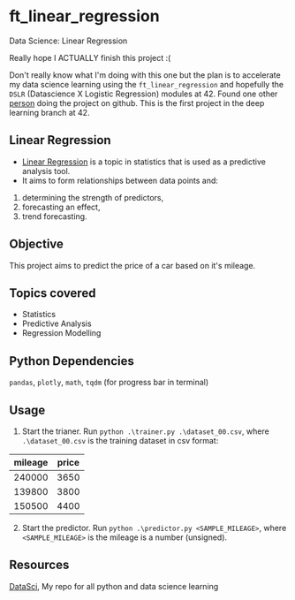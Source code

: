 # ft_linear_regression
Data Science: Linear Regression

Really hope I ACTUALLY finish this project :( 

Don't really know what I'm doing with this one but the plan is to accelerate my data science learning using the `ft_linear_regression` and hopefully the `DSLR` (Datascience X Logistic Regression) modules at 42. Found one other [person](https://github.com/SpenderJ/Linear_Regression) doing the project on github. This is the first project in the deep learning branch at 42. 

## Linear Regression
* [Linear Regression](https://www.statisticssolutions.com/what-is-linear-regression/) is a topic in statistics that is used as a predictive analysis tool.
* It aims to form relationships between data points and:
1. determining the strength of predictors, 
2. forecasting an effect,
3. trend forecasting.

## Objective
This project aims to predict the price of a car based on it's mileage.

## Topics covered
* Statistics
* Predictive Analysis
* Regression Modelling

## Python Dependencies
`pandas`, `plotly`, `math`, `tqdm` (for progress bar in terminal)

## Usage

1. Start the trianer. Run `python .\trainer.py .\dataset_00.csv`, where `.\dataset_00.csv` is the training dataset in csv format:

| mileage       | price         |
| ------------- |:-------------:|
| 240000        | 3650          |
| 139800        | 3800          |
| 150500        | 4400          |

2. Start the predictor. Run `python .\predictor.py <SAMPLE_MILEAGE>`, where `<SAMPLE_MILEAGE>`  is the mileage is a number (unsigned).

## Resources
[DataSci](https://github.com/luyandamncube/DataSci), My repo for all python and data science learning
